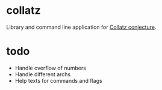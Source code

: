# collatz

Library and command line application for [Collatz conjecture](https://en.wikipedia.org/wiki/Collatz_conjecture).

# todo

- Handle overflow of numbers
- Handle different archs
- Help texts for commands and flags

